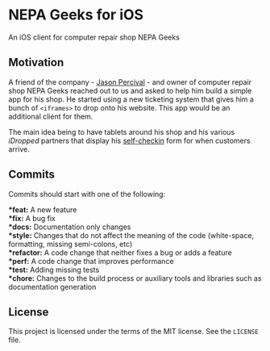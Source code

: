 # NEPA Geeks for iOS
An iOS client for computer repair shop NEPA Geeks

## Motivation 
A friend of the company - [Jason Percival](https://twitter.com/jasonpercival) - and owner of computer repair shop NEPA Geeks reached out to us and asked to help him build a simple app for his shop. He started using a new ticketing system that gives him a bunch of `<iframes>` to drop onto his website. This app would be an additional client for them. 

The main idea being to have tablets around his shop and his various _iDropped_ partners that display his [self-checkin](https://www.nepageeks.com/self-check-in/) form for when customers arrive. 

## Commits
Commits should start with one of the following:

**\*feat:** A new feature  
**\*fix:** A bug fix  
**\*docs:** Documentation only changes  
**\*style:** Changes that do not affect the meaning of the code (white-space, formatting, missing semi-colons, etc)  
**\*refactor:** A code change that neither fixes a bug or adds a feature  
**\*perf:** A code change that improves performance  
**\*test:** Adding missing tests  
**\*chore:** Changes to the build process or auxiliary tools and libraries such as documentation generation  


## License 
This project is licensed under the terms of the MIT license. See the `LICENSE` file.